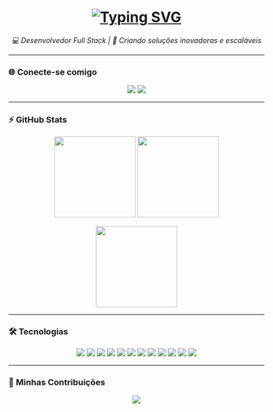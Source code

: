 <h1 align="center">
  <a href="https://git.io/typing-svg">
    <img src="https://readme-typing-svg.herokuapp.com?font=Fira+Code&size=30&pause=1000&color=33F7F7&center=true&width=500&lines=Ol%C3%A1%2C+Eu+sou+o+Vinícius+von+Glehn!+%F0%9F%91%8B" alt="Typing SVG" />
  </a>
</h1>

<p align="center">
  <em>💻 Desenvolvedor Full Stack | 🚀 Criando soluções inovadoras e escaláveis</em>
</p>

---

### 🌐 Conecte-se comigo
<p align="center">
  <a href="mailto:viniciusvon.contato@gmail.com"><img src="https://img.shields.io/badge/Email-D14836?style=for-the-badge&logo=gmail&logoColor=white"/></a>
  <a href="https://www.linkedin.com/in/vinicius-von-glehn-severo-171684225/"><img src="https://img.shields.io/badge/LinkedIn-0077B5?style=for-the-badge&logo=linkedin&logoColor=white"/></a>
</p>

---

### ⚡ GitHub Stats
<p align="center">
  <img height="160em" src="https://github-readme-stats.vercel.app/api?username=ViniciusVon&show_icons=true&theme=tokyonight&count_private=true"/>
  <img height="160em" src="https://github-readme-stats.vercel.app/api/top-langs/?username=ViniciusVon&layout=compact&langs_count=7&theme=tokyonight"/>
</p>
<p align="center">
  <img height="160em" src="https://streak-stats.demolab.com?user=ViniciusVon&theme=tokyonight&hide_border=true&locale=pt_BR"/>
</p>

---

### 🛠️ Tecnologias
<p align="center">
  <img src="https://img.shields.io/badge/JavaScript-F7DF1E?style=for-the-badge&logo=javascript&logoColor=000"/>
  <img src="https://img.shields.io/badge/TypeScript-3178C6?style=for-the-badge&logo=typescript&logoColor=fff"/>
  <img src="https://img.shields.io/badge/React-20232A?style=for-the-badge&logo=react&logoColor=61DAFB"/>
  <img src="https://img.shields.io/badge/Node.js-339933?style=for-the-badge&logo=nodedotjs&logoColor=fff"/>
  <img src="https://img.shields.io/badge/PHP-777BB4?style=for-the-badge&logo=php&logoColor=fff"/>
  <img src="https://img.shields.io/badge/Java-ED8B00?style=for-the-badge&logo=openjdk&logoColor=fff"/>
  <img src="https://img.shields.io/badge/MySQL-4479A1?style=for-the-badge&logo=mysql&logoColor=fff"/>
  <img src="https://img.shields.io/badge/PostgreSQL-4169E1?style=for-the-badge&logo=postgresql&logoColor=fff"/>
  <img src="https://img.shields.io/badge/Redis-DC382D?style=for-the-badge&logo=redis&logoColor=fff"/>
  <img src="https://img.shields.io/badge/Docker-2496ED?style=for-the-badge&logo=docker&logoColor=fff"/>
  <img src="https://img.shields.io/badge/Git-F05032?style=for-the-badge&logo=git&logoColor=fff"/>
  <img src="https://img.shields.io/badge/Python-3776AB?style=for-the-badge&logo=python&logoColor=fff"/>
</p>

---

### 🐍 Minhas Contribuições
<p align="center">
  <img src="https://github.com/ViniciusVon/ViniciusVon/blob/output/github-contribution-grid-snake.svg"/>
</p>
